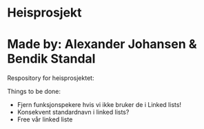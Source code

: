 # Heisprosjekt
# Made by: Alexander Johansen & Bendik Standal


Respository for heisprosjektet:

Things to be done:
- Fjern funksjonspekere hvis vi ikke bruker de i Linked lists!
- Konsekvent standardnavn i linked lists?
- Free vår linked liste
